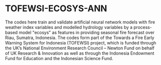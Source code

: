 # TOFEWSI-ECOSYS-ANN
The codes here train and validate artificial neural network models with fire weather index variables and modelled hydrology variables by a process-based model "ecosys" as features in providing seasonal fire forecast over Riau, Sumatra, Indonesia. The codes form part of the Towards a Fire Early Warning System for Indonesia (TOFEWSI) project, which is funded through the UK’s National Environment Research Council – Newton Fund on behalf of UK Research & Innovation as well as through the Indonesia Endowment Fund for Education and the Indonesian Science Fund. 
